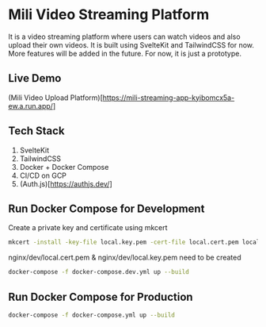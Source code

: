 # Mili Video Streaming Platform

It is a video streaming platform where users can watch videos and also upload their own videos. It is built using SvelteKit and TailwindCSS for now. More features will be added in the future. For now, it is just a prototype.

## Live Demo

(Mili Video Upload Platform)[https://mili-streaming-app-kyibomcx5a-ew.a.run.app/]

## Tech Stack

1. SvelteKit
2. TailwindCSS
3. Docker + Docker Compose
4. CI/CD on GCP
5. (Auth.js)[https://authjs.dev/]

## Run Docker Compose for Development

Create a private key and certificate using mkcert

```bash
mkcert -install -key-file local.key.pem -cert-file local.cert.pem localhost foo.local
```

nginx/dev/local.cert.pem & nginx/dev/local.key.pem need to be created

```bash
docker-compose -f docker-compose.dev.yml up --build
```

## Run Docker Compose for Production

```bash
docker-compose -f docker-compose.yml up --build
```
